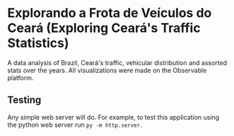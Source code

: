 # Explorando a Frota de Veículos do Ceará (Exploring Ceará's Traffic Statistics)
A data analysis of Brazil, Ceará's traffic, vehicular distribution and assorted stats over the years. 
All visualizations were made on the Observable platform.

## Testing
Any simple web server will do. For example, to test this application using the python web server run ``py -m http.server``.
